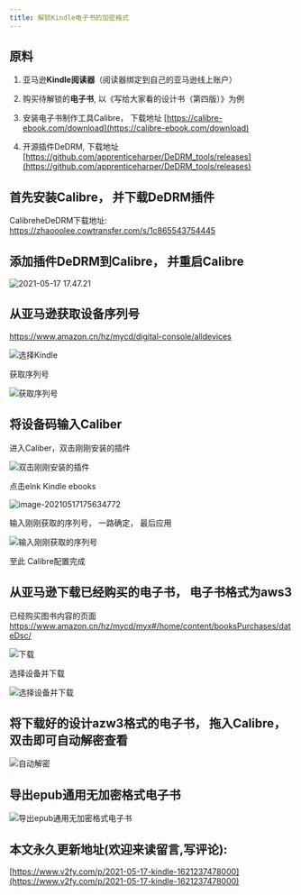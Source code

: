 ```yaml
---
title: 解锁Kindle电子书的加密格式
---
```




## 原料

1. 亚马逊**Kindle阅读器**（阅读器绑定到自己的亚马逊线上账户）

2. 购买待解锁的**电子书**, 以《写给大家看的设计书（第四版）》为例

3. 安装电子书制作工具Calibre， 下载地址 [https://calibre-ebook.com/download](https://calibre-ebook.com/download)

4. 开源插件DeDRM, 下载地址 [https://github.com/apprenticeharper/DeDRM_tools/releases](https://github.com/apprenticeharper/DeDRM_tools/releases)



## 首先安装Calibre， 并下载DeDRM插件



CalibreheDeDRM下载地址:  https://zhaooolee.cowtransfer.com/s/1c865543754445









## 添加插件DeDRM到Calibre， 并重启Calibre



![2021-05-17 17.47.21](https://cdn.fangyuanxiaozhan.com/assets/16212449161722b8nDC7c.gif)



## 从亚马逊获取设备序列号



https://www.amazon.cn/hz/mycd/digital-console/alldevices



![选择Kindle](https://cdn.fangyuanxiaozhan.com/assets/1621245122008d4k7E2yy.png)

获取序列号

![获取序列号](https://cdn.fangyuanxiaozhan.com/assets/1621245218079ziRYQdCS.png)



## 将设备码输入Caliber

进入Caliber，双击刚刚安装的插件

![双击刚刚安装的插件](https://cdn.fangyuanxiaozhan.com/assets/1621245334576bew5pECe.png)



点击elnk Kindle ebooks



![image-20210517175634772](https://cdn.fangyuanxiaozhan.com/assets/16212453952680X25edTW.png)



输入刚刚获取的序列号， 一路确定， 最后应用



![输入刚刚获取的序列号](https://cdn.fangyuanxiaozhan.com/assets/1621245520259PdhJcCTp.png)

至此 Calibre配置完成



## 从亚马逊下载已经购买的电子书， 电子书格式为aws3

已经购买图书内容的页面  https://www.amazon.cn/hz/mycd/myx#/home/content/booksPurchases/dateDsc/



![下载](https://cdn.fangyuanxiaozhan.com/assets/1621245675735k6TRFy75.png)



选择设备并下载

![选择设备并下载](https://cdn.fangyuanxiaozhan.com/assets/1621245732842jJYmXTxS.png)



## 将下载好的设计azw3格式的电子书， 拖入Calibre，双击即可自动解密查看



![自动解密](https://cdn.fangyuanxiaozhan.com/assets/1621245874588CpHBAE07.gif)



## 导出epub通用无加密格式电子书



![导出epub通用无加密格式电子书](https://cdn.fangyuanxiaozhan.com/assets/1621246076144jr8yi7Dd.gif)



## 本文永久更新地址(欢迎来读留言,写评论):

[https://www.v2fy.com/p/2021-05-17-kindle-1621237478000](https://www.v2fy.com/p/2021-05-17-kindle-1621237478000)